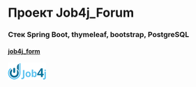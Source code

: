 

<h1>Проект Job4j_Forum</h1>
<h3>Стек Spring Boot, thymeleaf, bootstrap, PostgreSQL</h3>


























<h4><a href="https://github.com/Dima-Stepanov/job4j_forum">job4j_form</a></h4>

![](img/job4_logo.png) <br>
